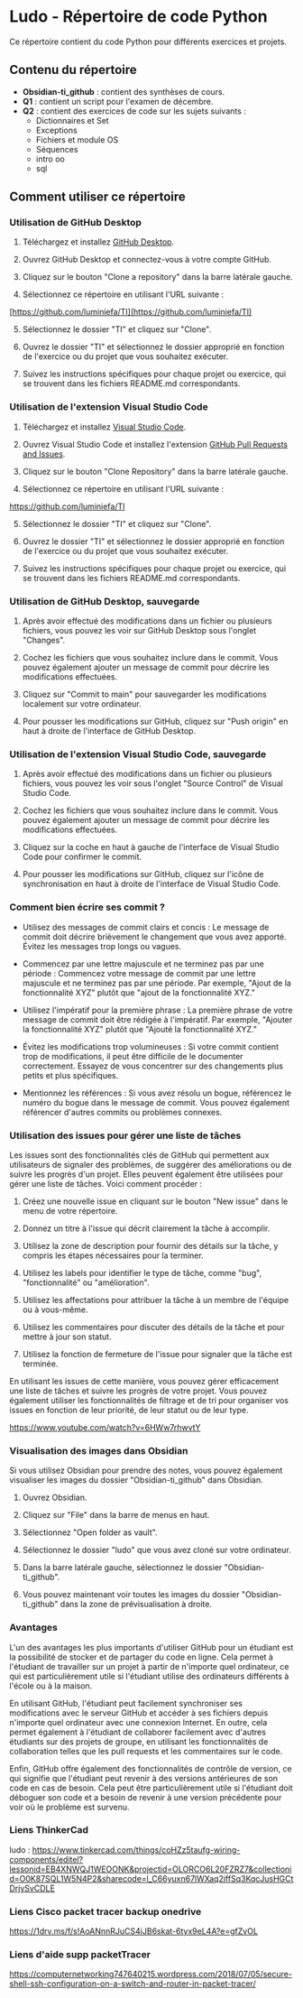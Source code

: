 # Ludo - Répertoire de code Python

Ce répertoire contient du code Python pour différents exercices et projets.

## Contenu du répertoire

- **Obsidian-ti_github** : contient des synthèses de cours.
- **Q1** : contient un script pour l'examen de décembre.
- **Q2** : contient des exercices de code sur les sujets suivants :
   - Dictionnaires et Set
   - Exceptions
   - Fichiers et module OS
   - Séquences
   - intro oo
   - sql
## Comment utiliser ce répertoire

### Utilisation de GitHub Desktop

1. Téléchargez et installez [GitHub Desktop](https://desktop.github.com/).

2. Ouvrez GitHub Desktop et connectez-vous à votre compte GitHub.

3. Cliquez sur le bouton "Clone a repository" dans la barre latérale gauche.

4. Sélectionnez ce répertoire en utilisant l'URL suivante : 

[https://github.com/luminiefa/TI](https://github.com/luminiefa/TI)


5. Sélectionnez le dossier "TI" et cliquez sur "Clone".

6. Ouvrez le dossier "TI" et sélectionnez le dossier approprié en fonction de l'exercice ou du projet que vous souhaitez exécuter.

7. Suivez les instructions spécifiques pour chaque projet ou exercice, qui se trouvent dans les fichiers README.md correspondants.

### Utilisation de l'extension Visual Studio Code

1. Téléchargez et installez [Visual Studio Code](https://code.visualstudio.com/).

2. Ouvrez Visual Studio Code et installez l'extension [GitHub Pull Requests and Issues](https://marketplace.visualstudio.com/items?itemName=GitHub.vscode-pull-request-github).

3. Cliquez sur le bouton "Clone Repository" dans la barre latérale gauche.

4. Sélectionnez ce répertoire en utilisant l'URL suivante : 

https://github.com/luminiefa/TI

5.  Sélectionnez le dossier "TI" et cliquez sur "Clone".
    
6.  Ouvrez le dossier "TI" et sélectionnez le dossier approprié en fonction de l'exercice ou du projet que vous souhaitez exécuter.
    
7.  Suivez les instructions spécifiques pour chaque projet ou exercice, qui se trouvent dans les fichiers README.md correspondants.

### Utilisation de GitHub Desktop, sauvegarde

1.  Après avoir effectué des modifications dans un fichier ou plusieurs fichiers, vous pouvez les voir sur GitHub Desktop sous l'onglet "Changes".
    
2.  Cochez les fichiers que vous souhaitez inclure dans le commit. Vous pouvez également ajouter un message de commit pour décrire les modifications effectuées.
    
3.  Cliquez sur "Commit to main" pour sauvegarder les modifications localement sur votre ordinateur.
    
4.  Pour pousser les modifications sur GitHub, cliquez sur "Push origin" en haut à droite de l'interface de GitHub Desktop.
    

### Utilisation de l'extension Visual Studio Code, sauvegarde

1.  Après avoir effectué des modifications dans un fichier ou plusieurs fichiers, vous pouvez les voir sous l'onglet "Source Control" de Visual Studio Code.
    
2.  Cochez les fichiers que vous souhaitez inclure dans le commit. Vous pouvez également ajouter un message de commit pour décrire les modifications effectuées.
    
3.  Cliquez sur la coche en haut à gauche de l'interface de Visual Studio Code pour confirmer le commit.
    
4.  Pour pousser les modifications sur GitHub, cliquez sur l'icône de synchronisation en haut à droite de l'interface de Visual Studio Code.

### Comment bien écrire ses commit ?
-   Utilisez des messages de commit clairs et concis : Le message de commit doit décrire brièvement le changement que vous avez apporté. Évitez les messages trop longs ou vagues.
    
-   Commencez par une lettre majuscule et ne terminez pas par une période : Commencez votre message de commit par une lettre majuscule et ne terminez pas par une période. Par exemple, "Ajout de la fonctionnalité XYZ" plutôt que "ajout de la fonctionnalité XYZ."
    
-   Utilisez l'impératif pour la première phrase : La première phrase de votre message de commit doit être rédigée à l'impératif. Par exemple, "Ajouter la fonctionnalité XYZ" plutôt que "Ajouté la fonctionnalité XYZ."
    
-   Évitez les modifications trop volumineuses : Si votre commit contient trop de modifications, il peut être difficile de le documenter correctement. Essayez de vous concentrer sur des changements plus petits et plus spécifiques.
    
-   Mentionnez les références : Si vous avez résolu un bogue, référencez le numéro du bogue dans le message de commit. Vous pouvez également référencer d'autres commits ou problèmes connexes.

### Utilisation des issues pour gérer une liste de tâches

Les issues sont des fonctionnalités clés de GitHub qui permettent aux utilisateurs de signaler des problèmes, de suggérer des améliorations ou de suivre les progrès d'un projet. Elles peuvent également être utilisées pour gérer une liste de tâches. Voici comment procéder :

1.  Créez une nouvelle issue en cliquant sur le bouton "New issue" dans le menu de votre répertoire.
    
2.  Donnez un titre à l'issue qui décrit clairement la tâche à accomplir.
    
3.  Utilisez la zone de description pour fournir des détails sur la tâche, y compris les étapes nécessaires pour la terminer.
    
4.  Utilisez les labels pour identifier le type de tâche, comme "bug", "fonctionnalité" ou "amélioration".
    
5.  Utilisez les affectations pour attribuer la tâche à un membre de l'équipe ou à vous-même.
    
6.  Utilisez les commentaires pour discuter des détails de la tâche et pour mettre à jour son statut.
    
7.  Utilisez la fonction de fermeture de l'issue pour signaler que la tâche est terminée.
    

En utilisant les issues de cette manière, vous pouvez gérer efficacement une liste de tâches et suivre les progrès de votre projet. Vous pouvez également utiliser les fonctionnalités de filtrage et de tri pour organiser vos issues en fonction de leur priorité, de leur statut ou de leur type.

https://www.youtube.com/watch?v=6HWw7rhwvtY

### Visualisation des images dans Obsidian

Si vous utilisez Obsidian pour prendre des notes, vous pouvez également visualiser les images du dossier "Obsidian-ti_github" dans Obsidian.

1.  Ouvrez Obsidian.
    
2.  Cliquez sur "File" dans la barre de menus en haut.
    
3.  Sélectionnez "Open folder as vault".
    
4.  Sélectionnez le dossier "ludo" que vous avez cloné sur votre ordinateur.
    
5.  Dans la barre latérale gauche, sélectionnez le dossier "Obsidian-ti_github".
    
6.  Vous pouvez maintenant voir toutes les images du dossier "Obsidian-ti_github" dans la zone de prévisualisation à droite.

### Avantages
L'un des avantages les plus importants d'utiliser GitHub pour un étudiant est la possibilité de stocker et de partager du code en ligne. Cela permet à l'étudiant de travailler sur un projet à partir de n'importe quel ordinateur, ce qui est particulièrement utile si l'étudiant utilise des ordinateurs différents à l'école ou à la maison.

En utilisant GitHub, l'étudiant peut facilement synchroniser ses modifications avec le serveur GitHub et accéder à ses fichiers depuis n'importe quel ordinateur avec une connexion Internet. En outre, cela permet également à l'étudiant de collaborer facilement avec d'autres étudiants sur des projets de groupe, en utilisant les fonctionnalités de collaboration telles que les pull requests et les commentaires sur le code.

Enfin, GitHub offre également des fonctionnalités de contrôle de version, ce qui signifie que l'étudiant peut revenir à des versions antérieures de son code en cas de besoin. Cela peut être particulièrement utile si l'étudiant doit déboguer son code et a besoin de revenir à une version précédente pour voir où le problème est survenu.

### Liens ThinkerCad
ludo : https://www.tinkercad.com/things/coHZz5taufg-wiring-components/editel?lessonid=EB4XNWQJ1WEOONK&projectid=OLORCO6L20FZRZ7&collectionid=O0K87SQL1W5N4P2&sharecode=l_C66yuxn67lWXaq2jffSq3KqcJusHGCtDrjySvCDLE

### Liens Cisco packet tracer backup onedrive
https://1drv.ms/f/s!AoANnnRJuCS4iJB6skat-6tyx9eL4A?e=gfZvOL

### Liens d'aide supp packetTracer
https://computernetworking747640215.wordpress.com/2018/07/05/secure-shell-ssh-configuration-on-a-switch-and-router-in-packet-tracer/
